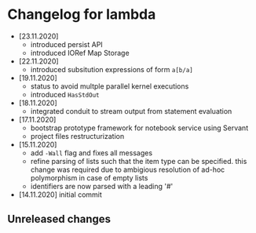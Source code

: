 # Changelog for lambda

- [23.11.2020]
    - introduced persist API
    - introduced IORef Map Storage
- [22.11.2020]
    - introduced subsitution expressions of form `a[b/a]`
- [19.11.2020]
    - status to avoid multple parallel kernel executions
    - introduced `HasStdOut`
- [18.11.2020]
    - integrated conduit to stream output from statement evaluation
- [17.11.2020]
    - bootstrap prototype framework for notebook service using Servant
    - project files restructurization
- [15.11.2020]
    - add `-Wall` flag and fixes all messages
    - refine parsing of lists such that the item type can be specified.
      this change was required due to ambigious resolution of
      ad-hoc polymorphism in case of empty lists
    - identifiers are now parsed with a leading '#'
- [14.11.2020] initial commit

## Unreleased changes
